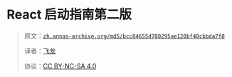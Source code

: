 # React 启动指南第二版

> 原文：[`zh.annas-archive.org/md5/bcc84655d780295ae120bf40cbbda7f0`](https://zh.annas-archive.org/md5/bcc84655d780295ae120bf40cbbda7f0)
> 
> 译者：[飞龙](https://github.com/wizardforcel)
> 
> 协议：[CC BY-NC-SA 4.0](http://creativecommons.org/licenses/by-nc-sa/4.0/)